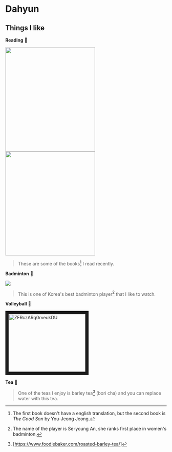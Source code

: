 # Dahyun
## Things I like
**Reading** 📖 


<img src="https://github.com/dahyun809/dahyun/assets/156183440/b9824a93-a2cf-49cb-b18a-e8b4b57009c9" width="280" height="325">
<img src="https://github.com/dahyun809/dahyun/assets/156183440/795d330a-f907-434a-a3d3-10bac1f7942d" width="280" height="325">

> These are some of the books[^1] I read recently.
[^1]: The first book doesn't have a english translation, but the second book is *The Good Son* by You-Jeong Jeong.

**Badminton** 🏸


![](https://github.com/dahyun809/dahyun/assets/156183440/0feb77da-7379-40d3-ad27-97372c3e27f6)

> This is one of Korea's best badminton player[^2] that I like to watch.
[^2]: The name of the player is Se-young An, she ranks first place in women's badminton.


**Volleyball** 🏐


<a href="http://www.youtube.com/watch?feature=player_embedded&v=XY8IVGzpWVc
" target="_blank"><img src="http://img.youtube.com/vi/XY8IVGzpWVc/0.jpg" 
alt="ZFRczARq0rveukDU" width="240" height="180" border="10" /></a>

**Tea** 🍵
> One of the teas I enjoy is barley tea[^3] (bori cha) and you can replace water with this tea.
[^3]: [https://www.foodiebaker.com/roasted-barley-tea/]
